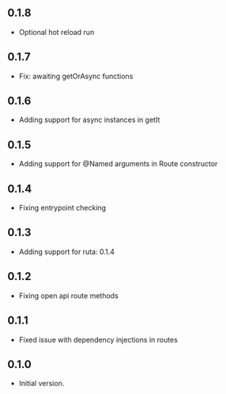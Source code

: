 ## 0.1.8

- Optional hot reload run

## 0.1.7

- Fix: awaiting getOrAsync functions

## 0.1.6

- Adding support for async instances in getIt

## 0.1.5

- Adding support for @Named arguments in Route constructor

## 0.1.4

- Fixing entrypoint checking

## 0.1.3

- Adding support for ruta: 0.1.4

## 0.1.2

- Fixing open api route methods

## 0.1.1

- Fixed issue with dependency injections in routes

## 0.1.0

- Initial version.
